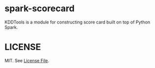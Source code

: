 # spark-scorecard
KDDTools is a module for constructing score card built on top of Python Spark.
# LICENSE
MIT. See [License File](https://github.com/Treers/spark-scorecard/blob/master/LICENSE).




